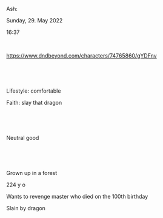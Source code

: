 Ash:

Sunday, 29. May 2022

16:37

 

<https://www.dndbeyond.com/characters/74765860/gYDFnv>

 

 

Lifestyle: comfortable

Faith: slay that dragon

 

 

Neutral good

 

 

Grown up in a forest

224 y o

Wants to revenge master who died on the 100th birthday

Slain by dragon

 
